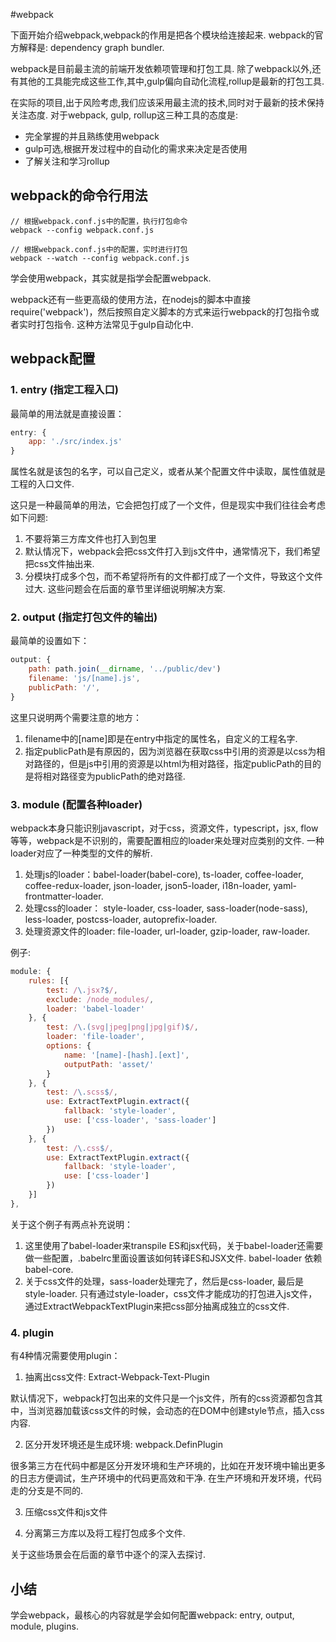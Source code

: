 #webpack

下面开始介绍webpack,webpack的作用是把各个模块给连接起来.
webpack的官方解释是: dependency graph bundler.

webpack是目前最主流的前端开发依赖项管理和打包工具. 除了webpack以外,还有其他的工具能完成这些工作,其中,gulp偏向自动化流程,rollup是最新的打包工具.

在实际的项目,出于风险考虑,我们应该采用最主流的技术,同时对于最新的技术保持关注态度. 
对于webpack, gulp, rollup这三种工具的态度是:
* 完全掌握的并且熟练使用webpack
* gulp可选,根据开发过程中的自动化的需求来决定是否使用
* 了解关注和学习rollup

## webpack的命令行用法
```
// 根据webpack.conf.js中的配置，执行打包命令
webpack --config webpack.conf.js

// 根据webpack.conf.js中的配置，实时进行打包
webpack --watch --config webpack.conf.js
```
学会使用webpack，其实就是指学会配置webpack.

webpack还有一些更高级的使用方法，在nodejs的脚本中直接require('webpack')，然后按照自定义脚本的方式来运行webpack的打包指令或者实时打包指令. 这种方法常见于gulp自动化中.

## webpack配置
### 1. entry (指定工程入口)
最简单的用法就是直接设置：
```js
entry: {
    app: './src/index.js'
}
```
属性名就是该包的名字，可以自己定义，或者从某个配置文件中读取，属性值就是工程的入口文件.

这只是一种最简单的用法，它会把包打成了一个文件，但是现实中我们往往会考虑如下问题:
1. 不要将第三方库文件也打入到包里
2. 默认情况下，webpack会把css文件打入到js文件中，通常情况下，我们希望把css文件抽出来.
2. 分模块打成多个包，而不希望将所有的文件都打成了一个文件，导致这个文件过大.
这些问题会在后面的章节里详细说明解决方案.

### 2. output (指定打包文件的输出)
最简单的设置如下：
```js
output: {
    path: path.join(__dirname, '../public/dev') 
    filename: 'js/[name].js',
    publicPath: '/',
}
```
这里只说明两个需要注意的地方：
1. filename中的[name]即是在entry中指定的属性名，自定义的工程名字.
2. 指定publicPath是有原因的，因为浏览器在获取css中引用的资源是以css为相对路径的，但是js中引用的资源是以html为相对路径，指定publicPath的目的是将相对路径变为publicPath的绝对路径.

### 3. module (配置各种loader)
webpack本身只能识别javascript，对于css，资源文件，typescript，jsx, flow等等，webpack是不识别的，需要配置相应的loader来处理对应类别的文件. 一种loader对应了一种类型的文件的解析.

1. 处理js的loader：babel-loader(babel-core), ts-loader, coffee-loader, coffee-redux-loader, json-loader, json5-loader, i18n-loader, yaml-frontmatter-loader.
2. 处理css的loader： style-loader, css-loader, sass-loader(node-sass), less-loader, postcss-loader, autoprefix-loader.
3. 处理资源文件的loader: file-loader, url-loader, gzip-loader, raw-loader.

例子:
```js
module: {
    rules: [{
        test: /\.jsx?$/,
        exclude: /node_modules/,
        loader: 'babel-loader'
    }, {
        test: /\.(svg|jpeg|png|jpg|gif)$/,
        loader: 'file-loader',
        options: {
            name: '[name]-[hash].[ext]',
            outputPath: 'asset/'
        } 
    }, {
        test: /\.scss$/,
        use: ExtractTextPlugin.extract({
            fallback: 'style-loader',
            use: ['css-loader', 'sass-loader']
        })
    }, {
        test: /\.css$/,
        use: ExtractTextPlugin.extract({
            fallback: 'style-loader',
            use: ['css-loader']
        })
    }]
},
```
关于这个例子有两点补充说明：
1. 这里使用了babel-loader来transpile ES和jsx代码，关于babel-loader还需要做一些配置，.babelrc里面设置该如何转译ES和JSX文件.
babel-loader 依赖 babel-core.
2. 关于css文件的处理，sass-loader处理完了，然后是css-loader, 最后是style-loader.
只有通过style-loader，css文件才能成功的打包进入js文件，通过ExtractWebpackTextPlugin来把css部分抽离成独立的css文件.

### 4. plugin
有4种情况需要使用plugin：
1. 抽离出css文件: Extract-Webpack-Text-Plugin

默认情况下，webpack打包出来的文件只是一个js文件，所有的css资源都包含其中，当浏览器加载该css文件的时候，会动态的在DOM中创建style节点，插入css内容.

2. 区分开发环境还是生成环境: webpack.DefinPlugin

很多第三方在代码中都是区分开发环境和生产环境的，比如在开发环境中输出更多的日志方便调试，生产环境中的代码更高效和干净. 在生产环境和开发环境，代码走的分支是不同的.

3. 压缩css文件和js文件

4. 分离第三方库以及将工程打包成多个文件.

关于这些场景会在后面的章节中逐个的深入去探讨.

## 小结

学会webpack，最核心的内容就是学会如何配置webpack: entry, output, module, plugins.